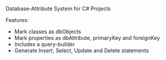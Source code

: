 Database-Attribute System for C# Projects

Features:
- Mark classes as dbObjects
- Mark properties as dbAttribute, primaryKey and foreignKey
- Includes a query-builder
- Generate Insert, Select, Update and Delete statements